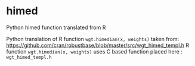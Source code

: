 # himed
Python himed function translated from R

Python translation of R function `wgt.himedian(x, weights)`
taken from: https://github.com/cran/robustbase/blob/master/src/wgt_himed_templ.h
R function `wgt.himedian(x, weights)` uses C based function placed here : `wgt_himed_templ.h`
